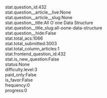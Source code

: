 stat.question_id:432  
stat.question__article__live:None  
stat.question__article__slug:None  
stat.question__title:All O`one Data Structure  
stat.question__title_slug:all-oone-data-structure  
stat.question__hide:False  
stat.total_acs:1066  
stat.total_submitted:3003  
stat.total_column_articles:1  
stat.frontend_question_id:432  
stat.is_new_question:False  
status:None  
difficulty.level:3  
paid_only:False  
is_favor:False  
frequency:0  
progress:0  
